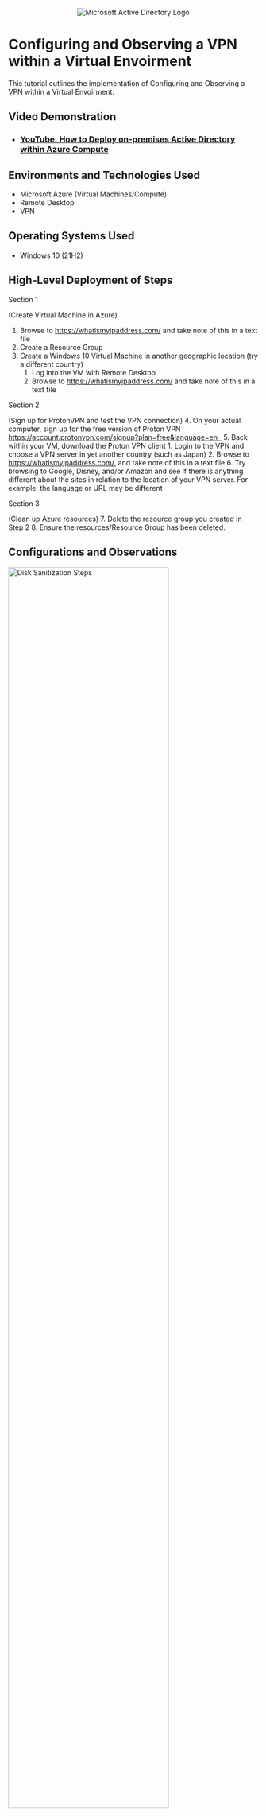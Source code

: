 <p align="center">
<img src="https://i.imgur.com/pU5A58S.png" alt="Microsoft Active Directory Logo"/>
</p>

<h1>Configuring and Observing a VPN within a Virtual Envoirment</h1>
This tutorial outlines the implementation of Configuring and Observing a VPN within a Virtual Envoirment.<br />


<h2>Video Demonstration</h2>

- ### [YouTube: How to Deploy on-premises Active Directory within Azure Compute](https://www.youtube.com)

<h2>Environments and Technologies Used</h2>

- Microsoft Azure (Virtual Machines/Compute)
- Remote Desktop
- VPN

<h2>Operating Systems Used </h2>

- Windows 10 (21H2)

<h2>High-Level Deployment of Steps</h2>

Section 1

(Create Virtual Machine in Azure)
1. Browse to https://whatismyipaddress.com/ and take note of this in a text file
2. Create a Resource Group
3. Create a Windows 10 Virtual Machine in another geographic location (try a different country)
    1. Log into the VM with Remote Desktop
    2. Browse to https://whatismyipaddress.com/ and take note of this in a text file

Section 2

(Sign up for ProtonVPN and test the VPN connection)
4. On your actual computer, sign up for the free version of Proton VPN https://account.protonvpn.com/signup?plan=free&language=en  
5. Back within your VM, download the Proton VPN client
    1. Login to the VPN and choose a VPN server in yet another country (such as Japan)
    2. Browse to https://whatismyipaddress.com/  and take note of this in a text file
6. Try browsing to Google, Disney, and/or Amazon and see if there is anything different about the sites in relation to the location of your VPN server. For example, the language or URL may be different

Section 3

(Clean up Azure resources)
7. Delete the resource group you created in Step 2
8. Ensure the resources/Resource Group has been deleted.


<h2>Configurations and Observations</h2>

<p>
<img src="https://i.imgur.com/DJmEXEB.png" height="80%" width="80%" alt="Disk Sanitization Steps"/>
</p>
<p>
Lorem ipsum dolor sit amet, consectetur adipiscing elit, sed do eiusmod tempor incididunt ut labore et dolore magna aliqua. Ut enim ad minim veniam, quis nostrud exercitation ullamco laboris nisi ut aliquip ex ea commodo consequat. Duis aute irure dolor in reprehenderit in voluptate velit esse cillum dolore eu fugiat nulla pariatur.
</p>
<br />

<p>
<img src="https://i.imgur.com/DJmEXEB.png" height="80%" width="80%" alt="Disk Sanitization Steps"/>
</p>
<p>
Lorem ipsum dolor sit amet, consectetur adipiscing elit, sed do eiusmod tempor incididunt ut labore et dolore magna aliqua. Ut enim ad minim veniam, quis nostrud exercitation ullamco laboris nisi ut aliquip ex ea commodo consequat. Duis aute irure dolor in reprehenderit in voluptate velit esse cillum dolore eu fugiat nulla pariatur.
</p>
<br />

<p>
<img src="https://i.imgur.com/DJmEXEB.png" height="80%" width="80%" alt="Disk Sanitization Steps"/>
</p>
<p>
Lorem ipsum dolor sit amet, consectetur adipiscing elit, sed do eiusmod tempor incididunt ut labore et dolore magna aliqua. Ut enim ad minim veniam, quis nostrud exercitation ullamco laboris nisi ut aliquip ex ea commodo consequat. Duis aute irure dolor in reprehenderit in voluptate velit esse cillum dolore eu fugiat nulla pariatur.
</p>
<br />
